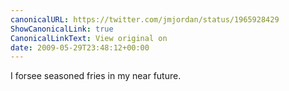 ```yaml
---
canonicalURL: https://twitter.com/jmjordan/status/1965928429
ShowCanonicalLink: true
CanonicalLinkText: View original on
date: 2009-05-29T23:48:12+00:00
---
```

I forsee seasoned fries in my near future.